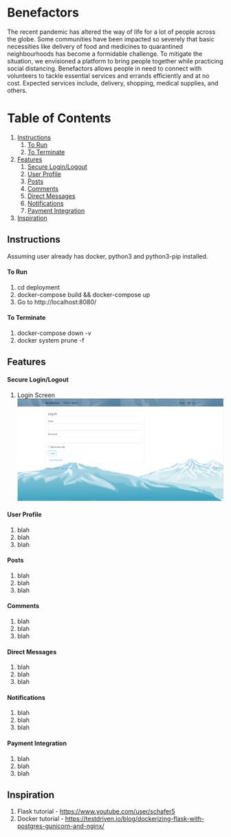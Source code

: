 # Benefactors
The recent pandemic has altered the way of life for a lot of people across the globe. Some communities have been impacted so severely that basic necessities like delivery of food and medicines to quarantined neighbourhoods has become a formidable challenge. To mitigate the situation, we envisioned a platform to bring people together while practicing social distancing. Benefactors allows people in need to connect with volunteers to tackle essential services and errands efficiently and at no cost. Expected services include, delivery, shopping, medical supplies, and others.


# Table of Contents
1. [Instructions](#instructions)
    1. [To Run](#to-run)
    2. [To Terminate](#to-terminate)
2. [Features](#features)
    1. [Secure Login/Logout](#secure-loginlogout)
    1. [User Profile](#user-profile)
    2. [Posts](#posts)
    3. [Comments](#comments)
    4. [Direct Messages](#direct-messages)
    5. [Notifications](#notifications)
    6. [Payment Integration](#payment-integration)
3. [Inspiration](#inspiration)

## Instructions
Assuming user already has docker, python3 and python3-pip installed.

#### To Run
1. cd deployment
2. docker-compose build && docker-compose up
3. Go to http://localhost:8080/

#### To Terminate
1. docker-compose down -v
2. docker system prune -f


## Features
#### Secure Login/Logout
1. Login Screen
![LoginScreen](docs/resources/LoginScreen.PNG)



#### User Profile
1. blah
2. blah 
3. blah

#### Posts
1. blah
2. blah 
3. blah

#### Comments 
1. blah
2. blah 
3. blah

#### Direct Messages
1. blah
2. blah 
3. blah

#### Notifications
1. blah
2. blah 
3. blah

#### Payment Integration
1. blah
2. blah 
3. blah


## Inspiration
1. Flask tutorial - https://www.youtube.com/user/schafer5
2. Docker tutorial - https://testdriven.io/blog/dockerizing-flask-with-postgres-gunicorn-and-nginx/